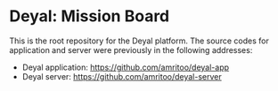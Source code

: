 # Deyal: Mission Board

This is the root repository for the Deyal platform. The source codes for application and server were previously in the following addresses:
 
 - Deyal application: https://github.com/amritoo/deyal-app
 - Deyal server: https://github.com/amritoo/deyal-server

